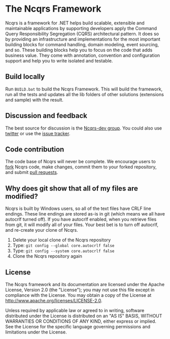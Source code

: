 The Ncqrs Framework
===================

Ncqrs is a framework for .NET helps build scalable, extensible and maintainable
applications by supporting developers apply the Command Query Responsibility
Segregation (CQRS) architectural pattern. It does so by providing an
infrastructure and implementations for the most important building blocks for
command handling, domain modeling, event sourcing, and so. These building blocks
help you to focus on the code that adds business value. They come with
annotation, convention and configuration support and help you to write isolated
and testable.


Build locally
-------------
Run `BUILD.bat` to build the Ncqrs Framework. This will build the framework, run
all the tests and updates all the lib folders of other solutions (extensions and
sample) with the result.

Discussion and feedback
-----------------------
The best source for discussion is the [Ncqrs-dev group][1]. You could
also use [twitter][2] or use the [issue tracker][3].

[1]: http://groups.google.com/group/ncqrs-dev "Ncqrs-dev group"
[2]: http://twitter.com/ncqrs/ "@Ncqrs at twitter"
[3]: http://github.com/ncqrs/ncqrs/issues "Ncqrs issue tracker"

Code contribution
-----------------
The code base of Ncqrs will never be complete. We encourage users to 
[fork][4] Ncqrs code, make changes, commit them to your forked repository, and 
submit [pull requests][5].

[4]: http://help.github.com/forking/ "Fork guide"
[5]: http://github.com/guides/pull-requests "Pull request guide"

Why does git show that all of my files are modified?
----------------------------------------------------	
Ncqrs is built by Windows users, so all of the text files have CRLF line 
endings. These line endings are stored as-is in git (which means we all have 
autocrlf turned off).
If you have autocrlf enabled, when you retrieve files from git, it will modify
all of your files. Your best bet is to turn off autocrlf, and re-create your
clone of Ncqrs.

1. Delete your local clone of the Ncqrs repository
1. Type: `git config --global core.autocrlf false`
1. Type: `git config --system core.autocrlf false`
1. Clone the Ncqrs repository again

License
-------
The Ncqrs framework and its documentation are licensed under the Apache License,
Version 2.0 (the "License"); you may not use this file except in compliance with
the License. You may obtain a copy of the License at 
<http://www.apache.org/licenses/LICENSE-2.0>.

Unless required by applicable law or agreed to in writing, software distributed 
under the License is distributed on an "AS IS" BASIS, WITHOUT WARRANTIES OR 
CONDITIONS OF ANY KIND, either express or implied. See the License for the 
specific language governing permissions and limitations under the License.